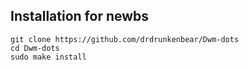 ## Installation for newbs

```
git clone https://github.com/drdrunkenbear/Dwm-dots
cd Dwm-dots
sudo make install
```
